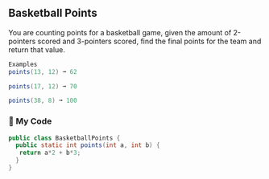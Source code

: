 ## Basketball Points

You are counting points for a basketball game, given the amount of 2-pointers scored and 3-pointers scored, find the final points for the team and return that value.
```java
Examples
points(13, 12) ➞ 62

points(17, 12) ➞ 70

points(38, 8) ➞ 100
```
### :basketball: My Code
```java
public class BasketballPoints { 
  public static int points(int a, int b) {
   return a*2 + b*3;
  }
}
```

